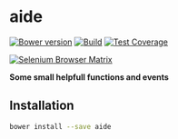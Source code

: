 # aide

  [![Bower version][bower-img]][bower-url]
  [![Build][travis-img]][travis-url]
  [![Test Coverage][coveralls-img]][coveralls-url]
  
  [![Selenium Browser Matrix][sauce-img]][sauce-url]

[bower-img]: https://img.shields.io/bower/v/aide.svg
[bower-url]: https://github.com/roeldev/aide
[travis-img]: https://img.shields.io/travis/roeldev/aide/master.svg
[travis-url]: https://travis-ci.org/roeldev/aide
[coveralls-img]: https://img.shields.io/coveralls/roeldev/aide/master.svg
[coveralls-url]: https://coveralls.io/r/roeldev/aide?branch=master
[sauce-img]: https://saucelabs.com/browser-matrix/roeldev.svg
[sauce-url]: https://saucelabs.com/u/roeldev

**Some small helpfull functions and events**

## Installation
```sh
bower install --save aide
```

